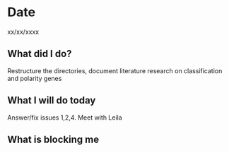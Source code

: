# Date 
xx/xx/xxxx
## **What did I do?**
Restructure the directories, document literature research on classification and polarity genes
## **What I will do today**
Answer/fix issues 1,2,4. Meet with Leila

## **What is blocking me**